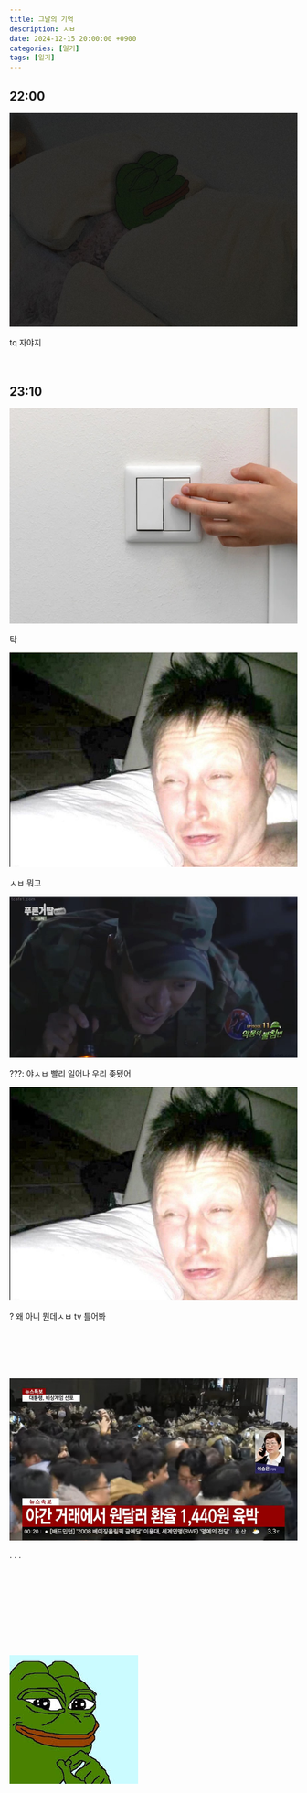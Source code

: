```yaml
---
title: 그날의 기억
description: ㅅㅂ
date: 2024-12-15 20:00:00 +0900
categories: [일기]
tags: [일기]
---
```


## 22:00

![자는짤](/assets/img/20241215/sleeping.jpg)

tq 자야지
<br>
<br>
<br>

## 23:10

![전등스위치](/assets/img/20241215/lightswitch.jpg)

탁

![일어나는짤](/assets/img/20241215/wakingup.jpg)

ㅅㅂ 뭐고

![불침번](/assets/img/20241215/vigil.jpg)

???: 야ㅅㅂ 빨리 일어나 우리 좆됐어

![일어나는짤](/assets/img/20241215/wakingup.jpg)

? 왜 아니 뭔데ㅅㅂ tv 틀어봐
<br>
<br>
<br>
<br>
<br>
<br>

![뉴스](/assets/img/20241215/news.jpg)

. . .
<br>
<br>
<br>
<br>
<br>
<br>
<br>
<br>
<br>
<br>

![스마일](/assets/img/20241215/smile.jpg)
